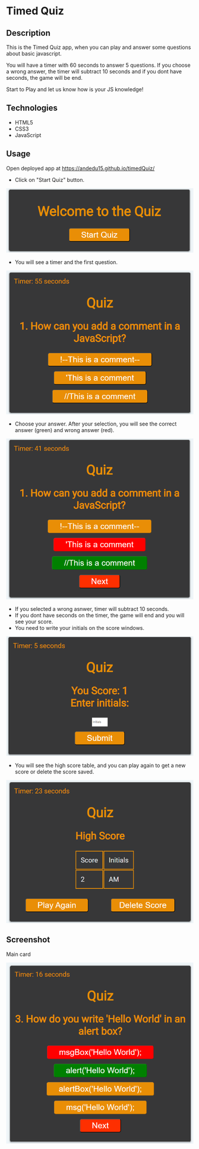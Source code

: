 # Timed Quiz

## Description

This is the Timed Quiz app, when you can play and answer some questions about basic javascript.

You will have a timer with 60 seconds to answer 5 questions. If you choose a wrong answer, the timer will subtract 10 seconds and if you dont have seconds, the game will be end.

Start to Play and let us know how is your JS knowledge!

## Technologies

- HTML5
- CSS3
- JavaScript

## Usage

Open deployed app at https://andedu15.github.io/timedQuiz/

 - Click on "Start Quiz" button.

![Alt text](assets/img/image.png)

 - You will see a timer and the first question.

 ![Alt text](assets/img/image-1.png)

 - Choose your answer. After your selection, you will see the correct answer (green) and wrong answer (red).

 ![Alt text](assets/img/image-2.png)

 - If you selected a wrong asnwer, timer will subtract 10 seconds.
 - If you dont have seconds on the timer, the game will end and you will see your score.
 - You need to write your initials on the score windows.

 ![Alt text](assets/img/image-3.png)

 - You will see the high score table, and you can play again to get a new score or delete the score saved.

 ![Alt text](assets/img/image-4.png)

## Screenshot

Main card

![Alt text](assets/img/image-5.png)

